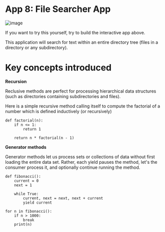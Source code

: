 # App 8: File Searcher App

![image](app-8-screenshot.png)
 
If you want to try this yourself, try to build the interactive app above. 

This application will search for text within an entire directory tree (files in a directory or any subdirectory). 

Key concepts introduced
=================

**Recursion**

Reclusive methods are perfect for processing hierarchical data structures (such as directories containing subdirectories and files). 

Here is a simple recursive method calling itself to compute the factorial of a number which is defined inductively (or recursively)

    def factorial(n):
        if n <= 1:
            return 1

        return n * factorial(n - 1)

**Generator methods**

Generator methods let us process sets or collections of data without first loading the entire data set. Rather, each yield pauses the method, let's the consumer process it, and optionally continue running the method.

    def fibonacci():
        current = 0
        next = 1

        while True:
            current, next = next, next + current
            yield current

    for n in fibonacci():
        if n > 1000:
            break
        print(n)
